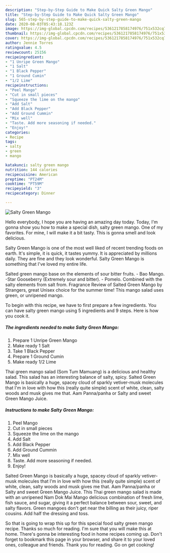 ```yaml
---
description: "Step-by-Step Guide to Make Quick Salty Green Mango"
title: "Step-by-Step Guide to Make Quick Salty Green Mango"
slug: 565-step-by-step-guide-to-make-quick-salty-green-mango
date: 2020-08-03T05:43:18.123Z
image: https://img-global.cpcdn.com/recipes/5361217858174976/751x532cq70/salty-green-mango-recipe-main-photo.jpg
thumbnail: https://img-global.cpcdn.com/recipes/5361217858174976/751x532cq70/salty-green-mango-recipe-main-photo.jpg
cover: https://img-global.cpcdn.com/recipes/5361217858174976/751x532cq70/salty-green-mango-recipe-main-photo.jpg
author: Jennie Torres
ratingvalue: 4.5
reviewcount: 25156
recipeingredient:
- "1 Unripe Green Mango"
- "1 Salt"
- "1 Black Pepper"
- "1 Ground Cumin"
- "1/2 Lime"
recipeinstructions:
- "Peel Mango"
- "Cut in small pieces"
- "Squeeze the lime on the mango"
- "Add Salt"
- "Add Black Pepper"
- "Add Ground Cummin"
- "Mix well"
- "Taste. Add more seasoning if needed."
- "Enjoy!"
categories:
- Recipe
tags:
- salty
- green
- mango

katakunci: salty green mango 
nutrition: 144 calories
recipecuisine: American
preptime: "PT24M"
cooktime: "PT59M"
recipeyield: "3"
recipecategory: Dinner

---
```



![Salty Green Mango](https://img-global.cpcdn.com/recipes/5361217858174976/751x532cq70/salty-green-mango-recipe-main-photo.jpg)

Hello everybody, I hope you are having an amazing day today. Today, I'm gonna show you how to make a special dish, salty green mango. One of my favorites. For mine, I will make it a bit tasty. This is gonna smell and look delicious.

Salty Green Mango is one of the most well liked of recent trending foods on earth. It's simple, it is quick, it tastes yummy. It is appreciated by millions daily. They are fine and they look wonderful. Salty Green Mango is something that I've loved my entire life.

Salted green mango base on the elements of sour bitter fruits. - Bao Mango. -Star Gooseberry (Extremely sour and bitter). - Pomelo. Combined with the salty elements from salt from. Fragrance Review of Salted Green Mango by Strangers, great Unisex choice for the summer time! This mango salad uses green, or unripened mango.


To begin with this recipe, we have to first prepare a few ingredients. You can have salty green mango using 5 ingredients and 9 steps. Here is how you cook it.

<!--inarticleads1-->

##### The ingredients needed to make Salty Green Mango:

1. Prepare 1 Unripe Green Mango
1. Make ready 1 Salt
1. Take 1 Black Pepper
1. Prepare 1 Ground Cumin
1. Make ready 1/2 Lime


Thai green mango salad (Som Tum Mamuang) is a delicious and healthy salad. This salad has an interesting balance of salty, spicy. Salted Green Mango is basically a huge, spacey cloud of sparkly vetiver-musk molecules that I&#39;m in love with how this (really quite simple) scent of white, clean, salty woods and musk gives me that. Aam Panna/panha or Salty and sweet Green Mango Juice. 

<!--inarticleads2-->

##### Instructions to make Salty Green Mango:

1. Peel Mango
1. Cut in small pieces
1. Squeeze the lime on the mango
1. Add Salt
1. Add Black Pepper
1. Add Ground Cummin
1. Mix well
1. Taste. Add more seasoning if needed.
1. Enjoy!


Salted Green Mango is basically a huge, spacey cloud of sparkly vetiver-musk molecules that I&#39;m in love with how this (really quite simple) scent of white, clean, salty woods and musk gives me that. Aam Panna/panha or Salty and sweet Green Mango Juice. This Thai green mango salad is made with an unripened Nam Dok Mai Mango delicious combination of fresh lime, fish sauce, and sugar, giving it a perfect balance between sour, sweet, and salty flavors. Green mangoes don&#39;t get near the billing as their juicy, riper cousins. Add half the dressing and toss. 

So that is going to wrap this up for this special food salty green mango recipe. Thanks so much for reading. I'm sure that you will make this at home. There's gonna be interesting food in home recipes coming up. Don't forget to bookmark this page in your browser, and share it to your loved ones, colleague and friends. Thank you for reading. Go on get cooking!
